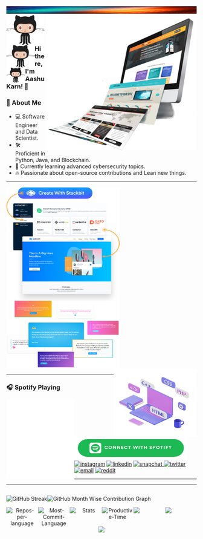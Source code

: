 <!-- <img src="./img/th.jpg" alt="Image Description" width="1000" height="80px"> -->
<img src="./img/OIP.jpeg" alt="Image Description" width="100%" height="20">
<img src="./img/Pi7.png" alt="Image Description" width="400"align="right">

<img src="./gif/gif_2.gif" width="100" align="left">
<img src="./gif/gif_2.gif" width="75" align="left">
<img src="./gif/gif_2.gif" width="50" align="left">

### Hi there, I'm Aashu Karn! 👋

<!-- <img src="https://via.placeholder.com/600x200" alt="Profile Banner" width="600" height="200"> -->

### 🌟 About Me
- 💻 Software Engineer and Data Scientist.
- 🛠️ Proficient in Python, Java, and Blockchain.
- 🌱 Currently learning advanced cybersecurity topics.
- 🔥 Passionate about open-source contributions and Lean new things.
<!--- 💻 Software Engineer and Data Scientist.
- 🛠️ Proficient in Python, Java, and Blockchain.
- 🌱 Currently learning advanced cybersecurity topics.
- 🔥 Passionate about open-source contributions and teaching coding in Hindi.
-->
<hr>
<div>
<img src="./img/PngItem_4272074.png" alt="Image Description" width="300" height="300" align="left"><img src="./img/PngItem_4621033.png" alt="Image Description" width="300"height="180" align="center"><img src="./gif/gif_1.gif" alt="Image Description" width="220"height="180" align="right">
</div>
<hr>
<!-- <img src="./img/btn-spotify.png" width="300" height="60"> -->

### 🎧 Spotify Playing
<!-- ![spotify-github-profile](/img/default.svg) -->
<!-- [![spotify-github-profile](https://spotify-github-profile.vercel.app/api/view?uid=g9mmploi6sdrg6sk0xosqex2u&cover_image=true&theme=default)](https://github.com/kittinan/spotify-github-profile) -->
<div align="left">
<img src="./img/default.svg" width="180" height="210" align="left">
<img src="./img/btn-spotify.png" width="300" height="60"align="centre">
</div>
 <a href="https://www.instagram.com/matyo91"><img src="https://img.icons8.com/color/96/000000/instagram-new.png" alt="instagram"/></a>
<a href="https://www.linkedin.com/in/mathieu-ledru"><img src="https://img.icons8.com/color/96/000000/linkedin.png" alt="linkedin"/></a>
<a href="https://www.snapchat.com/add/matyo91"><img src="https://img.icons8.com/color/96/000000/snapchat.png" alt="snapchat"/> <a href="https://twitter.com/matyo91"><img src="https://img.icons8.com/color/96/000000/twitter-squared.png" alt="twitter"/></a><a href="mailto:matyo91@gmail.com"><img src="https://img.icons8.com/color/96/000000/gmail.png" alt="email"/></a>
<a href="https://www.reddit.com/user/matyo91"><img src="https://img.icons8.com/color/96/000000/reddit.png" alt="reddit"/></a>
<!--   <a href="https://www.twitch.tv/matyo91"><img src="https://img.icons8.com/color/96/000000/twitch--v2.png" alt="twitch"/> -->
<!--     <a href="https://www.hackerrank.com"><img src="./gif/hackr.gif" width="180" height="60" alt="twitch"/>    <a href="https://www.hackerrank.com"><img src="./img/leet.png" width="100" height="90" alt="twitch"/> -->

<hr>
<hr>




<div align="center">
<!-- <img src="prof.gif" alt="Full Width GIF" style="width: 802px; height: auto;"> -->

<div align="center" style="display: flex; flex-direction: row; flex-wrap: nowrap; gap: 1px;">

  <img src="http://github-readme-streak-stats.herokuapp.com?user=subhash-kr0&theme=nightowl&&ate_format=M%20j%5B%2C%20Y%5D" alt="GitHub Streak" style="flex: 1; width: 334px; height: auto;"/><img src="http://github-profile-summary-cards.vercel.app/api/cards/profile-details?username=subhash-kr0&theme=nightowl" alt="GitHub Month Wise Contribution Graph" style="flex: 1; width: 467px; height: auto;"/>
</div>

<div align="center" style="display: flex; flex-direction: row; flex-wrap: nowrap; gap: 1px;">

  <img src="http://github-profile-summary-cards.vercel.app/api/cards/repos-per-language?username=subhash-kr0&theme=nightowl" alt="Repos-per-language" style="flex: 1; width: 265px; height: auto;"/>
  <img src="http://github-profile-summary-cards.vercel.app/api/cards/most-commit-language?username=subhash-kr0&theme=nightowl" alt="Most-Commit-Language" style="flex: 1; width: 265px; height: auto;"/>
  <img src="http://github-profile-summary-cards.vercel.app/api/cards/stats?username=subhash-kr0&theme=nightowl" alt="Stats" style="flex: 1; width: 265px; height: auto;"/>
  <img src="http://github-profile-summary-cards.vercel.app/api/cards/productive-time?username=subhash-kr0&hide_border=false&theme=nightowl&utcOffset=5.30" alt="Productive-Time" style="flex: 1; width: 218px; height: auto;"/>
 <!-- <img src="https://github-readme-stats.vercel.app/api?username=subhash-kr0&show_icons=true&include_all_commits=true&bg_color=0,ea6161,ffc64d,fffc4d,52fa5a&theme=graywhite" alt="subhash's github stats" style="flex: 1; width: 320px; height: auto;"/>
 -->
 <img src="https://github-readme-stats.vercel.app/api?username=subhash-kr0&hide_title=true&hide_border=true&show_icons=true&include_all_commits=true&count_private=true&hide_title=false&line_height=21&text_color=000&icon_color=000&bg_color=0,ea6161,ffc64d,fffc4d,52fa5a&theme=graywhite" style="flex: 1; width: 345px; height: auto;">
  <img src="https://github-readme-stats.vercel.app/api/top-langs/?username=subhash-kr0&layout=compact&icon_color=fff&bg_color=0,52fa5a,4dfcff,c64dff&text_color=000&theme=graywhite&hide_border=true" style="flex: 1; width: 232px;"/>
</div>
<!-- Footer -->
  <img src="https://capsule-render.vercel.app/api?type=waving&color=gradient&height=100&section=footer" width=804px />

</div>
